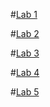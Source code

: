 #[Lab 1](https://github.com/tarasshynkler/firstrepos.git)

#[Lab 2](https://github.com/tarasshynkler/firstrepos/tree/master/Lab_2)

#[Lab 3](https://github.com/tarasshynkler/firstrepos/tree/master/Lab_3)

#[Lab 4](https://github.com/tarasshynkler/firstrepos/tree/master/Lab_4)

#[Lab 5](https://github.com/tarasshynkler/firstrepos/tree/master/Lab_5)

